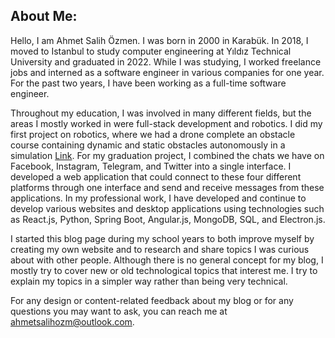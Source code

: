 ## About Me:
Hello, I am Ahmet Salih Özmen. I was born in 2000 in Karabük. In 2018, I moved to Istanbul to study computer engineering at Yıldız Technical University and graduated in 2022. While I was studying, I worked freelance jobs and interned as a software engineer in various companies for one year. For the past two years, I have been working as a full-time software engineer.

Throughout my education, I was involved in many different fields, but the areas I mostly worked in were full-stack development and robotics. I did my first project on robotics, where we had a drone complete an obstacle course containing dynamic and static obstacles autonomously in a simulation [Link](https://youtu.be/Z4H5DHzqBDs?si=7oIShnK2iZDuPPfz). For my graduation project, I combined the chats we have on Facebook, Instagram, Telegram, and Twitter into a single interface. I developed a web application that could connect to these four different platforms through one interface and send and receive messages from these applications. In my professional work, I have developed and continue to develop various websites and desktop applications using technologies such as React.js, Python, Spring Boot, Angular.js, MongoDB, SQL, and Electron.js.

I started this blog page during my school years to both improve myself by creating my own website and to research and share topics I was curious about with other people. Although there is no general concept for my blog, I mostly try to cover new or old technological topics that interest me. I try to explain my topics in a simpler way rather than being very technical.

For any design or content-related feedback about my blog or for any questions you may want to ask, you can reach me at <ahmetsalihozm@outlook.com>.